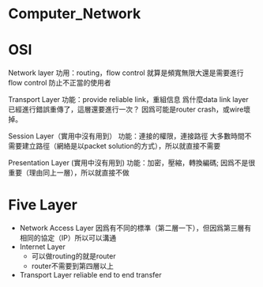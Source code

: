 # Computer_Network

# OSI
Network layer
	功用：routing，flow control
	就算是頻寬無限大還是需要進行flow control 防止不正當的使用者

Transport Layer
	功能：provide reliable link，重組信息
	爲什麼data link layer 已經進行錯誤重傳了，這層還要進行一次？
	因爲可能是router crash，或wire壞掉。

Session Layer（實用中沒有用到）
	功能：連接的權限，連接路徑
	大多數時間不需要建立路徑（網絡是以packet solution的方式），所以就直接不需要

Presentation Layer (實用中沒有用到)
	功能：加密，壓縮，轉換編碼;
	因爲不是很重要（理由同上一層），所以就直接不做

# Five Layer

+	Network Access Layer
	因爲有不同的標準（第二層一下），但因爲第三層有相同的協定（IP）所以可以溝通
+	Internet Layer
	*	可以做routing的就是router
	*	router不需要到第四層以上
+	Transport Layer
	reliable end to end transfer


